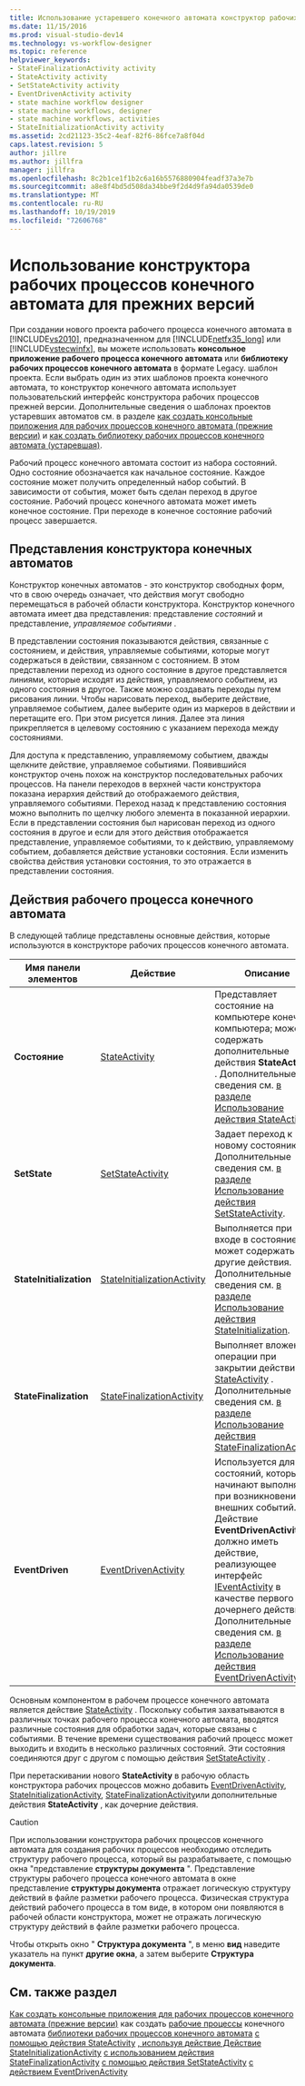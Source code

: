 ```yaml
---
title: Использование устаревшего конечного автомата конструктор рабочих процессов | Документация Майкрософт
ms.date: 11/15/2016
ms.prod: visual-studio-dev14
ms.technology: vs-workflow-designer
ms.topic: reference
helpviewer_keywords:
- StateFinalizationActivity activity
- StateActivity activity
- SetStateActivity activity
- EventDrivenActivity activity
- state machine workflow designer
- state machine workflows, designer
- state machine workflows, activities
- StateInitializationActivity activity
ms.assetid: 2cd21123-35c2-4eaf-82f6-86fce7a8f04d
caps.latest.revision: 5
author: jillre
ms.author: jillfra
manager: jillfra
ms.openlocfilehash: 8c2b1ce1f1b2c6a16b5576880904feadf37a3e7b
ms.sourcegitcommit: a8e8f4bd5d508da34bbe9f2d4d9fa94da0539de0
ms.translationtype: MT
ms.contentlocale: ru-RU
ms.lasthandoff: 10/19/2019
ms.locfileid: "72606768"
---
```

# <a name="using-the-legacy-state-machine-workflow-designer"></a>Использование конструктора рабочих процессов конечного автомата для прежних версий
При создании нового проекта рабочего процесса конечного автомата в [!INCLUDE[vs2010](../includes/vs2010-md.md)], предназначенном для [!INCLUDE[netfx35_long](../includes/netfx35-long-md.md)] или [!INCLUDE[vstecwinfx](../includes/vstecwinfx-md.md)], вы можете использовать **консольное приложение рабочего процесса конечного автомата** или **библиотеку рабочих процессов конечного автомата** в формате Legacy. шаблон проекта. Если выбрать один из этих шаблонов проекта конечного автомата, то конструктор конечного автомата использует пользовательский интерфейс конструктора рабочих процессов прежней версии. Дополнительные сведения о шаблонах проектов устаревших автоматов см. в разделе [как создать консольные приложения для рабочих процессов конечного автомата (прежние версии)](../workflow-designer/how-to-create-state-machine-workflow-console-applications-legacy.md) и [как создать библиотеку рабочих процессов конечного автомата (устаревшая)](../workflow-designer/how-to-create-a-state-machine-workflow-library-legacy.md).

 Рабочий процесс конечного автомата состоит из набора состояний. Одно состояние обозначается как начальное состояние. Каждое состояние может получить определенный набор событий. В зависимости от события, может быть сделан переход в другое состояние. Рабочий процесс конечного автомата может иметь конечное состояние. При переходе в конечное состояние рабочий процесс завершается.

## <a name="state-machine-designer-views"></a>Представления конструктора конечных автоматов
 Конструктор конечных автоматов - это конструктор свободных форм, что в свою очередь означает, что действия могут свободно перемещаться в рабочей области конструктора. Конструктор конечного автомата имеет два представления: представление *состояний* и представление, *управляемое событиями* .

 В представлении состояния показываются действия, связанные с состоянием, и действия, управляемые событиями, которые могут содержаться в действии, связанном с состоянием. В этом представлении переход из одного состояние в другое представляется линиями, которые исходят из действия, управляемого событием, из одного состояния в другое. Также можно создавать переходы путем рисования линии. Чтобы нарисовать переход, выберите действие, управляемое событием, далее выберите один из маркеров в действии и перетащите его. При этом рисуется линия. Далее эта линия прикрепляется в целевому состоянию с указанием перехода между состояниями.

 Для доступа к представлению, управляемому событием, дважды щелкните действие, управляемое событиями. Появившийся конструктор очень похож на конструктор последовательных рабочих процессов. На панели переходов в верхней части конструктора показана иерархия действий до отображаемого действия, управляемого событиями. Переход назад к представлению состояния можно выполнить по щелчку любого элемента в показанной иерархии. Если в представлении состояния был нарисован переход из одного состояния в другое и если для этого действия отображается представление, управляемое событиями, то к действию, управляемому событием, добавляется действие установки состояния. Если изменить свойства действия установки состояния, то это отражается в представлении состояния.

## <a name="state-machine-workflow-activities"></a>Действия рабочего процесса конечного автомата
 В следующей таблице представлены основные действия, которые используются в конструкторе рабочих процессов конечного автомата.

|Имя панели элементов|Действие|Описание|
|------------------|--------------|-----------------|
|**Состояние**|[StateActivity](http://go.microsoft.com/fwlink?LinkID=65042)|Представляет состояние на компьютере конечного компьютера; может содержать дополнительные действия **StateActivity** . Дополнительные сведения см. [в разделе Использование действия StateActivity](http://go.microsoft.com/fwlink?LinkID=65083).|
|**SetState**|[SetStateActivity](http://go.microsoft.com/fwlink?LinkID=65041)|Задает переход к новому состоянию. Дополнительные сведения см. [в разделе Использование действия SetStateActivity](http://go.microsoft.com/fwlink?LinkID=65082).|
|**StateInitialization**|[StateInitializationActivity](http://go.microsoft.com/fwlink?LinkID=65044)|Выполняется при входе в состояние; может содержать другие действия. Дополнительные сведения см. [в разделе Использование действия StateInitialization](http://go.microsoft.com/fwlink?LinkID=65006).|
|**StateFinalization**|[StateFinalizationActivity](http://go.microsoft.com/fwlink?LinkID=65043)|Выполняет вложенные операции при закрытии действия [StateActivity](http://go.microsoft.com/fwlink?LinkID=65042) . Дополнительные сведения см. [в разделе Использование действия StateFinalizationActivity](http://go.microsoft.com/fwlink?LinkID=65008).|
|**EventDriven**|[EventDrivenActivity](http://go.microsoft.com/fwlink?LinkID=65029)|Используется для состояний, которые начинают выполняться при возникновении внешних событий. Действие **EventDrivenActivity** должно иметь действие, реализующее интерфейс [IEventActivity](http://go.microsoft.com/fwlink?LinkID=65032) в качестве первого дочернего действия. Дополнительные сведения см. [в разделе Использование действия EventDrivenActivity](http://go.microsoft.com/fwlink?LinkID=65068).|

 Основным компонентом в рабочем процессе конечного автомата является действие [StateActivity](http://go.microsoft.com/fwlink?LinkID=65042) . Поскольку события захватываются в различных точках рабочего процесса конечного автомата, вводятся различные состояния для обработки задач, которые связаны с событиями. В течение времени существования рабочий процесс может выходить и входить в несколько различных состояний. Эти состояния соединяются друг с другом с помощью действия [SetStateActivity](http://go.microsoft.com/fwlink?LinkID=65041) .

 При перетаскивании нового **StateActivity** в рабочую область конструктора рабочих процессов можно добавить [EventDrivenActivity](http://go.microsoft.com/fwlink?LinkID=65029), [StateInitializationActivity](http://go.microsoft.com/fwlink?LinkID=65044), [StateFinalizationActivity](http://go.microsoft.com/fwlink?LinkID=65043)или дополнительные действия **StateActivity** , как дочерние действия.

> [!CAUTION]
> При использовании конструктора рабочих процессов конечного автомата для создания рабочих процессов необходимо отследить структуру рабочего процесса, который вы разрабатываете, с помощью окна "представление **структуры документа** ". Представление структуры рабочего процесса конечного автомата в окне представление **структуры документа** отражает логическую структуру действий в файле разметки рабочего процесса. Физическая структура действий рабочего процесса в том виде, в котором они появляются в рабочей области конструктора, может не отражать логическую структуру действий в файле разметки рабочего процесса.
>
> Чтобы открыть окно " **Структура документа** ", в меню **вид** наведите указатель на пункт **другие окна**, а затем выберите **Структура документа**.

## <a name="see-also"></a>См. также раздел
 [Как создать консольные приложения для рабочих процессов конечного автомата (прежние версии)](../workflow-designer/how-to-create-state-machine-workflow-console-applications-legacy.md) как создать [рабочие процессы](http://go.microsoft.com/fwlink?LinkID=65016) конечного автомата [библиотеки рабочих процессов конечного автомата](../workflow-designer/how-to-create-a-state-machine-workflow-library-legacy.md) [с помощью действия StateActivity](http://go.microsoft.com/fwlink?LinkID=65083) [, используя действие Действие StateInitializationActivity](http://go.microsoft.com/fwlink?LinkID=65006) [с использованием действия StateFinalizationActivity](http://go.microsoft.com/fwlink?LinkID=65008) [с помощью действия SetStateActivity](http://go.microsoft.com/fwlink?LinkID=65082) [с действием EventDrivenActivity](http://go.microsoft.com/fwlink?LinkID=65068)